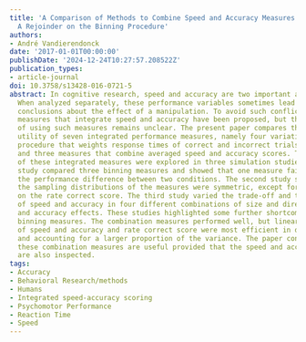 ```yaml
---
title: 'A Comparison of Methods to Combine Speed and Accuracy Measures of Performance:
  A Rejoinder on the Binning Procedure'
authors:
- André Vandierendonck
date: '2017-01-01T00:00:00'
publishDate: '2024-12-24T10:27:57.208522Z'
publication_types:
- article-journal
doi: 10.3758/s13428-016-0721-5
abstract: In cognitive research, speed and accuracy are two important aspects of performance.
  When analyzed separately, these performance variables sometimes lead to contradictory
  conclusions about the effect of a manipulation. To avoid such conflicts, several
  measures that integrate speed and accuracy have been proposed, but the added value
  of using such measures remains unclear. The present paper compares the relative
  utility of seven integrated performance measures, namely four variations on a binning
  procedure that weights response times of correct and incorrect trials differently,
  and three measures that combine averaged speed and accuracy scores. The properties
  of these integrated measures were explored in three simulation studies. The first
  study compared three binning measures and showed that one measure failed to grasp
  the performance difference between two conditions. The second study showed that
  the sampling distributions of the measures were symmetric, except for a strong skewness
  on the rate correct score. The third study varied the trade-off and the effect sizes
  of speed and accuracy in four different combinations of size and direction of speed
  and accuracy effects. These studies highlighted some further shortcomings of the
  binning measures. The combination measures performed well, but linear integration
  of speed and accuracy and rate correct score were most efficient in detecting effects
  and accounting for a larger proportion of the variance. The paper concludes that
  these combination measures are useful provided that the speed and accuracy data
  are also inspected.
tags:
- Accuracy
- Behavioral Research/methods
- Humans
- Integrated speed-accuracy scoring
- Psychomotor Performance
- Reaction Time
- Speed
---
```

